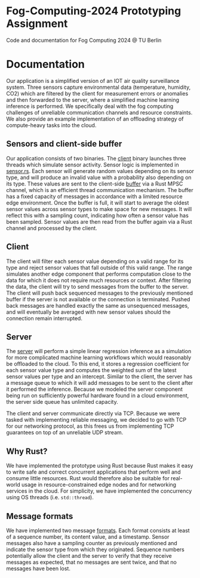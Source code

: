 # Fog-Computing-2024 Prototyping Assignment
Code and documentation for Fog Computing 2024 @ TU Berlin 

# Documentation 

Our application is a simplified version of an IOT air quality surveillance system.
Three sensors capture environmental data (temperature, humidity, CO2) which are filtered by the
client for measurement errors or anomalies and then forwarded to the server, where 
a simplified machine learning inference is performed.
We specifically deal with the fog computing challenges of unreliable communication channels
and resource constraints. We also provide an example implementation of an offloading strategy of compute-heavy tasks 
into the cloud.

## Sensors and client-side buffer
Our application consists of two binaries.
The [client](src/main.rs) binary launches three threads which simulate sensor activity. 
Sensor logic is implemented in [sensor.rs](src/sensor.rs). Each sensor will generate random values depending on its sensor type,
and will produce an invalid value with a probability also depending on its type. These values are sent to the client-side [buffer](src/buffer.rs)
via a Rust MPSC channel, which is an efficient thread communication mechanism. The buffer
has a fixed capacity of messages in accordance with a limited resource edge environment. Once the buffer is full, 
it will start to average the oldest sensor values across sensor types to make space for new messages. It will reflect this
with a sampling count, indicating how often a sensor value has been sampled. Sensor values are then read 
from the buffer again via a Rust channel and processed by the client.

## Client
The client will filter each sensor value depending on a valid range for its type and reject sensor values that
fall outside of this valid range. The range simulates another edge component that performs computation close to the data
for which it does not require much resources or context. After filtering the data, the client will try to send messages from the buffer 
to the server. The client
will push back sequenced messages to the previously mentioned buffer if the server is not available or the connection is terminated.
Pushed back messages are handled exactly the same as unsequenced messages, and will eventually be averaged with new sensor values
should the connection remain interrupted.

## Server
The [server](src/server.rs) will perform a simple linear regression inference as a simulation for more complicated
machine learning workflows which would reasonably be offloaded to the cloud. To this end, it stores a regression coefficient
for each sensor value type and computes the weighted sum of the latest sensor values per type and an intercept.
Similar to the client, the server has a message queue to which it will add messages to be sent to the client after it performed the inference.
Because we modeled the server component 
being run on sufficiently powerful hardware found in a cloud environment, the server side queue has unlimited capacity. 

The client and server communicate directly via TCP. Because we were tasked with implementing reliable messaging, we decided to go
with TCP for our networking protocol, as this frees us from implementing TCP guarantees on top of an unreliable UDP stream.

## Why Rust?
We have implemented the prototype using Rust because Rust makes it easy to write safe and correct concurrent applications that perform well and
consume little resources. Rust would therefore also be suitable for real-world usage in resource-constrained edge nodes and for networking services in the cloud.
For simplicity, we have implemented the concurrency using OS threads (i.e. ```std::thread```).

## Message formats
We have implemented two message [formats](src/types.rs).
Each format consists at least of a sequence number, its content value, and a timestamp.
Sensor messages also have a sampling counter as previously mentioned and indicate the sensor type from which they originated.
Sequence numbers potentially allow the client and the server to verify that they receive messages as expected,
that no messages are sent twice, and that no messages have been lost.







